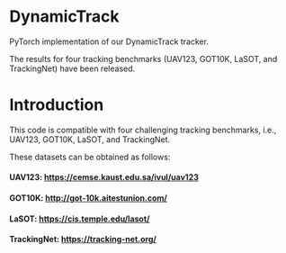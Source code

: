 # DynamicTrack

PyTorch implementation of our DynamicTrack tracker.

The results for four tracking benchmarks (UAV123, GOT10K, LaSOT, and TrackingNet) have been released. 

# Introduction

This code is compatible with four challenging tracking benchmarks, i.e., UAV123, GOT10K, LaSOT, and TrackingNet. 

These datasets can be obtained as follows:
#### UAV123: https://cemse.kaust.edu.sa/ivul/uav123
#### GOT10K: http://got-10k.aitestunion.com/
#### LaSOT: https://cis.temple.edu/lasot/
#### TrackingNet: https://tracking-net.org/
